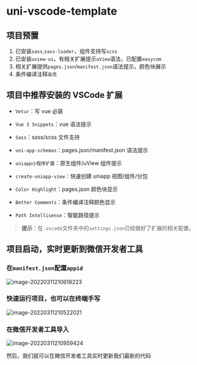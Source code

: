 # uni-vscode-template

## 项目预置

1. 已安装`sass`,`sass-loader`，组件支持写`scss`
2. 已安装`uview-ui`，有相关扩展提示`uView`语法，已配置`easycom`
3. 相关扩展提供`pages.json`/`manifest.json`语法提示，颜色块展示
4. 条件编译注释`高亮`

## 项目中推荐安装的 VSCode 扩展

- `Vetur`：写 vue 必装

- `Vue 3 Snippets`：vue 语法提示

- `Sass`：sass/scss 文件支持

- `uni-app-schemas`：pages.json/manifest.json 语法提示

- `uniapp小程序扩展`：原生组件/uView 组件提示

- `create-uniapp-view`：快速创建 uniapp 视图/组件/分包

- `Color Highlight`：pages.json 颜色块显示

- `Better Comments`：条件编译注释颜色显示

- `Path Intellisense`：智能路径提示

> **提示**：在`.vscode`文件夹中的`settings.json`已经做好了扩展的相关配置。

## 项目启动，实时更新到微信开发者工具

### 在`manifest.json`配置`appid`

![image-20220311210618223](https://s2.loli.net/2022/03/11/azJ7UvTI4nANouY.png)

### 快速运行项目，也可以在终端手写

![image-20220311210522021](https://s2.loli.net/2022/03/11/BtgTDEdsWwhRCqc.png)

### 在微信开发者工具导入

![image-20220311210959424](https://s2.loli.net/2022/03/11/EXafy6QIJ7219LV.png)

然后，我们就可以在微信开发者工具实时更新我们最新的代码
